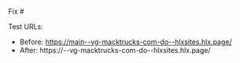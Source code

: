 Fix #<gh-issue-id>

Test URLs:
- Before: https://main--vg-macktrucks-com-do--hlxsites.hlx.page/
- After: https://<branch>--vg-macktrucks-com-do--hlxsites.hlx.page/
